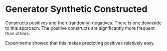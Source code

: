 # Generator Synthetic Constructed

Constructs positives and then (randomly) negatives.
There is one downside to this approach: The positive constructs are
significantly more frequent than others. 

Experiments showed that this makes predicting positives relatively easy.